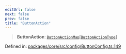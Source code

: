 ```yaml
---
editUrl: false
next: false
prev: false
title: "ButtonAction"
---
```


> **ButtonAction**: [`ButtonActionMap`](/obsidian-meta-bind-plugin-docs/api/interfaces/buttonactionmap/)\[[`ButtonActionType`](/obsidian-meta-bind-plugin-docs/api/enumerations/buttonactiontype/)\]

Defined in: [packages/core/src/config/ButtonConfig.ts:149](https://github.com/mProjectsCode/obsidian-meta-bind-plugin/blob/164b4e159d0a9103f56c4079fbd94da824499fe4/packages/core/src/config/ButtonConfig.ts#L149)

